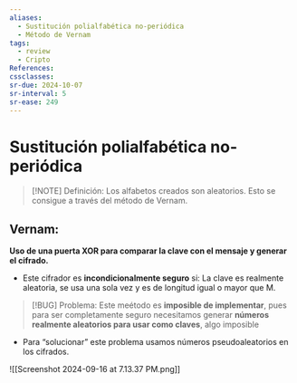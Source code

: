 ```yaml
---
aliases:
  - Sustitución polialfabética no-periódica
  - Método de Vernam
tags:
  - review
  - Cripto
References: 
cssclasses:
sr-due: 2024-10-07
sr-interval: 5
sr-ease: 249
---
```

# Sustitución polialfabética no-periódica

> [!NOTE] Definición: 
> Los alfabetos creados son aleatorios. Esto se consigue a través del método de Vernam. 

## Vernam: 
**Uso de una puerta XOR para comparar la clave con el mensaje y generar el cifrado.** 

+ Este cifrador es **incondicionalmente seguro** si: La clave es realmente aleatoria, se usa una sola vez y es de longitud igual o mayor que M.

> [!BUG] Problema: 
> Este meétodo es **imposible de implementar**, pues para ser completamente seguro necesitamos generar **números realmente aleatorios para usar como claves**, algo imposible
+ Para “solucionar” este problema usamos números pseudoaleatorios en los cifrados.


![[Screenshot 2024-09-16 at 7.13.37 PM.png]]
